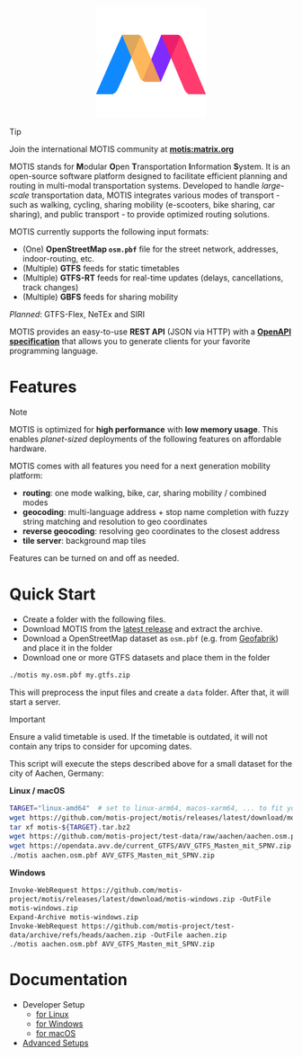 <p align="center"><img src="logo.svg" width="196" height="196"></p>

> [!TIP]
> Join the international MOTIS community at [**motis:matrix.org**](https://matrix.to/#/#motis:matrix.org)

MOTIS stands for **M**odular **O**pen **T**ransportation **I**nformation **S**ystem.
It is an open-source software platform designed to facilitate
efficient planning and routing in multi-modal transportation systems.
Developed to handle *large-scale* transportation data,
MOTIS integrates various modes of transport -
such as walking, cycling, sharing mobility (e-scooters, bike sharing, car
sharing), and public transport -
to provide optimized routing solutions.

MOTIS currently supports the following input formats:

- (One) **OpenStreetMap `osm.pbf`** file for the street network, addresses, indoor-routing, etc. 
- (Multiple) **GTFS** feeds for static timetables
- (Multiple) **GTFS-RT** feeds for real-time updates (delays, cancellations, track changes)
- (Multiple) **GBFS** feeds for sharing mobility

*Planned*: GTFS-Flex, NeTEx and SIRI

MOTIS provides an easy-to-use **REST API** (JSON via HTTP) with
a [**OpenAPI specification**](openapi.yaml)
that allows you to generate clients for your favorite programming language.


# Features

> [!NOTE]  
> MOTIS is optimized for **high performance** with **low memory usage**.
> This enables _planet-sized_ deployments of the following features on affordable hardware.

MOTIS comes with all features you need for a next generation mobility platform:

- **routing**: one mode walking, bike, car, sharing mobility / combined modes
- **geocoding**: multi-language address + stop name completion with fuzzy string matching and resolution to geo coordinates
- **reverse geocoding**: resolving geo coordinates to the closest address
- **tile server**: background map tiles

Features can be turned on and off as needed.

# Quick Start

- Create a folder with the following files.
- Download MOTIS from
  the [latest release](https://github.com/motis-project/motis/releases) and
  extract the archive.
- Download a OpenStreetMap dataset as `osm.pbf` (e.g.
  from [Geofabrik](https://download.geofabrik.de/)) and place it in the folder
- Download one or more GTFS datasets and place them in the folder 

```bash
./motis my.osm.pbf my.gtfs.zip
```

This will preprocess the input files and create a `data` folder.
After that, it will start a server.

> [!IMPORTANT]
> Ensure a valid timetable is used. If the timetable is outdated, it will not contain any trips to consider for upcoming dates.

This script will execute the steps described above for a small dataset for the city of Aachen, Germany:

**Linux / macOS**

```bash
TARGET="linux-amd64"  # set to linux-arm64, macos-xarm64, ... to fit your setup
wget https://github.com/motis-project/motis/releases/latest/download/motis-${TARGET}.tar.bz2
tar xf motis-${TARGET}.tar.bz2
wget https://github.com/motis-project/test-data/raw/aachen/aachen.osm.pbf
wget https://opendata.avv.de/current_GTFS/AVV_GTFS_Masten_mit_SPNV.zip
./motis aachen.osm.pbf AVV_GTFS_Masten_mit_SPNV.zip
```

**Windows**

```pwsh
Invoke-WebRequest https://github.com/motis-project/motis/releases/latest/download/motis-windows.zip -OutFile motis-windows.zip
Expand-Archive motis-windows.zip
Invoke-WebRequest https://github.com/motis-project/test-data/archive/refs/heads/aachen.zip -OutFile aachen.zip
./motis aachen.osm.pbf AVV_GTFS_Masten_mit_SPNV.zip
```

# Documentation

- Developer Setup
  - [for Linux](docs/linux-dev-setup.md)
  - [for Windows](docs/windows-dev-setup.md)
  - [for macOS](docs/macos-dev-setup.md)
- [Advanced Setups](docs/setup.md)
